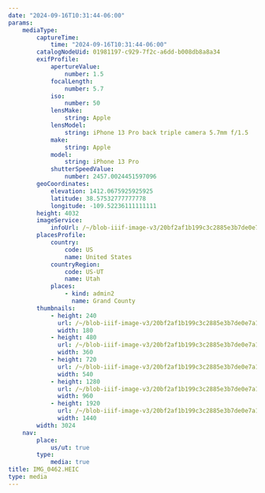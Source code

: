 ```yaml
---
date: "2024-09-16T10:31:44-06:00"
params:
    mediaType:
        captureTime:
            time: "2024-09-16T10:31:44-06:00"
        catalogNodeUid: 01981197-c929-7f2c-a6dd-b008db8a8a34
        exifProfile:
            apertureValue:
                number: 1.5
            focalLength:
                number: 5.7
            iso:
                number: 50
            lensMake:
                string: Apple
            lensModel:
                string: iPhone 13 Pro back triple camera 5.7mm f/1.5
            make:
                string: Apple
            model:
                string: iPhone 13 Pro
            shutterSpeedValue:
                number: 2457.0024451597096
        geoCoordinates:
            elevation: 1412.0675925925925
            latitude: 38.57532777777778
            longitude: -109.52236111111111
        height: 4032
        imageService:
            infoUrl: /~/blob-iiif-image-v3/20bf2af1b199c3c2885e3b7de0e7a1c175d1e504668521833d4ab40253154d73/info.json
        placesProfile:
            country:
                code: US
                name: United States
            countryRegion:
                code: US-UT
                name: Utah
            places:
                - kind: admin2
                  name: Grand County
        thumbnails:
            - height: 240
              url: /~/blob-iiif-image-v3/20bf2af1b199c3c2885e3b7de0e7a1c175d1e504668521833d4ab40253154d73/full/180%2C240/0/default.jpg
              width: 180
            - height: 480
              url: /~/blob-iiif-image-v3/20bf2af1b199c3c2885e3b7de0e7a1c175d1e504668521833d4ab40253154d73/full/360%2C480/0/default.jpg
              width: 360
            - height: 720
              url: /~/blob-iiif-image-v3/20bf2af1b199c3c2885e3b7de0e7a1c175d1e504668521833d4ab40253154d73/full/540%2C720/0/default.jpg
              width: 540
            - height: 1280
              url: /~/blob-iiif-image-v3/20bf2af1b199c3c2885e3b7de0e7a1c175d1e504668521833d4ab40253154d73/full/960%2C1280/0/default.jpg
              width: 960
            - height: 1920
              url: /~/blob-iiif-image-v3/20bf2af1b199c3c2885e3b7de0e7a1c175d1e504668521833d4ab40253154d73/full/1440%2C1920/0/default.jpg
              width: 1440
        width: 3024
    nav:
        place:
            us/ut: true
        type:
            media: true
title: IMG_0462.HEIC
type: media
---
```

